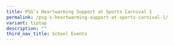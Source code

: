 ```yaml
---
title: PSG’s Heartwarming Support at Sports Carnival 1
permalink: /psg-s-heartwarming-support-at-sports-carnival-1/
variant: tiptap
description: ""
third_nav_title: School Events
---
```

